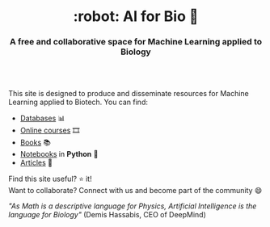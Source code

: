 <HTML><h1 align="center">:robot: AI for Bio 🧬</h1> 

<h3 align="center">A free and collaborative space for Machine Learning applied to Biology</h3>
<br>
<br> 
</HTML>

This site is designed to produce and disseminate resources for Machine Learning applied to Biotech. You can find:
- [Databases](databases) 📊
- [Online courses](online-courses) 🎞️
- [Books](books) 📚
- [Notebooks](notebooks) in **Python** :snake:
- [Articles](articles) 📰


Find this site useful? :star: it!  
Want to collaborate? Connect with us and become part of the community 😄

*"As Math is a descriptive language for Physics, Artificial Intelligence is the language for Biology"* (Demis Hassabis, CEO of DeepMind)

   

